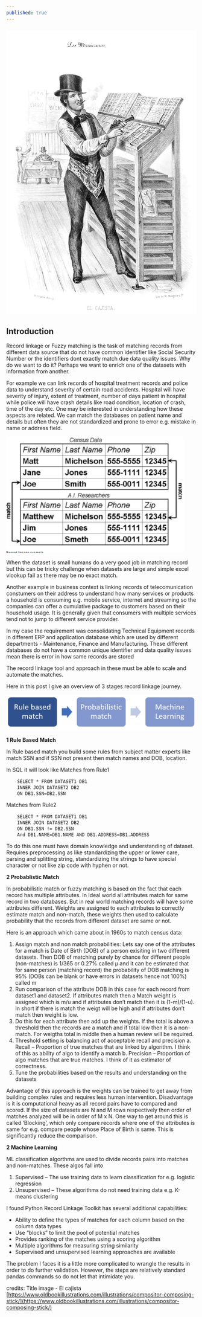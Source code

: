 ```yaml
---
published: true
---
```

### ![DT](/images/compositor-composing-stick-1200.jpg)



## Introduction

Record linkage or Fuzzy matching is the task of matching records from different data source that do not have common identifier like Social Security Number or the identifiers dont exactly match due data quality issues. Why do we want to do it? Perhaps we want to enrich one of the datasets with information from another.

For example we can link records of hospital treatment records and police data to understand severity of certain road accidents. Hospital will have severity of injury, extent of treatment, number of days patient in hospital while police will have crash details like road condition, location of crash, time of the day etc. One may be interested in understanding how these aspects are related. We can match the databases on patient name and details but often they are not standardized and prone to error e.g. mistake in name or address field.


![Preprocess](/images/Record-linkage-example.png)


When the dataset is small humans do a very good job in matching record but this can be tricky challenge when datasets are large and simple excel vlookup fail as there may be no exact match. 

Another example in business context is linking records of telecomunication constumers on their address to understand how many services or products a household is consuming e.g. mobile service, internet and streaming so the companies can offer a cumulative package to customers based on their household usage. It is generally given that consumers with multiple services tend not to jump to different service provider. 

In my case the requirement was consolidating Technical Equipment records in different ERP and application database which are used by different departments - Maintenance, Finance and Manufacturing. These different databases do not have a common unique identifier and data quality issues mean there is error in how same records are stored

The record linkage tool and approach in these must be able to scale and automate the matches.

Here in this post I give an overview of 3 stages record linkage journey.

![Preprocess](/images/3_Stages.JPG)




**1 Rule Based Match**

In Rule based match you build some rules from subject matter experts like match SSN and if SSN not present then match names and DOB, location.

In SQL it will look like
Matches from Rule1

        SELECT * FROM DATASET1 DB1
        INNER JOIN DATASET2 DB2
        ON DB1.SSN=DB2.SSN

Matches from Rule2

        SELECT * FROM DATASET1 DB1
        INNER JOIN DATASET2 DB2
        ON DB1.SSN != DB2.SSN
        And DB1.NAME=DB1.NAME AND DB1.ADDRESS=DB1.ADDRESS 

To do this one must have domain knowledge and understanding of dataset. Requires preprocessing as like standardizing the upper or lower care, parsing and splitting string, standardizing the strings to have special character or not like zip code with hyphen or not.



**2 Probablistic Match**

In probabilistic match or fuzzy matching is based on the fact that each record has multiple attributes. In Ideal world all attributes match for same record in two databases. But in real world matching records will have some attributes different. Weights are assigned to each attributes to correctly estimate match and non-match, these weights then used to calculate probability that the records from different dataset are same or not.

Here is an approach which came about in 1960s to match census data:

1.	Assign match and non match probabilities: Lets say one of the attributes for a match is Date of Birth (DOB) of a person exisiting in two different datasets. Then DOB of matching purely by chance for different people (non-matches) is 1/365 or 0.27% called µ and it can be estimated that for same person (matching record) the probability of DOB matching is 95% (DOBs can be blank or have errors in datasets hence not 100%) called m
2.	Run comparison of the attribute DOB in this case for each record from dataset1 and dataset2. If attributes match then a Match weight is assigned which is m/u and if attributes don’t match then it is (1-m)/(1-u). In short if there is match the weigt will be high and if attributes don’t match then weight is low.
3.	Do this for each attribute then add up the weights. If the total is above a threshold then the records are a match and if total low then it is a non-match. For weigths total in middle then a human review will be required.
4.	Threshold setting is balancing act of acceptable recall and precision
a.	Recall – Proportion of true matches that are linked by algorithm. I think of this as ability of algo to identify a match
b.	Precision – Proportion of algo matches that are true matches. I think of it as estimator of correctness.
5.	Tune the probabilities based on the results and understanding on the datasets

Advantage of this approach is the weights can be trained to get away from building complex rules and requires less human intervention. 
Disadvantage is it is computational heavy as all record pairs have to compared and scored. If the size of datasets are N and M rows respectively then order of matches analyzed will be in order of M x N. One way to get around this is called ‘Blocking’, which only compare records where one of the attributes is same for e.g. compare people whose Place of Birth is same. This is significantly reduce the comparison.



**2 Machine Learning**

ML classification algorthms are used to divide records pairs into matches and non-matches. These algos fall into
1.	Supervised – The use training data to learn classification for e.g. logistic regression
2.	Unsupervised – These algorithms do not need training data e.g. K-means clustering

I found Python Record Linkage Toolkit has several additional capabilities:

- Ability to define the types of matches for each column based on the column data types
- Use “blocks” to limit the pool of potential matches
- Provides ranking of the matches using a scoring algorithm
- Multiple algorithms for measuring string similarity
- Supervised and unsupervised learning approaches are available


The problem I faces it is a little more complicated to wrangle the results in order to do further validation. However, the steps are relatively standard pandas commands so do not let that intimidate you.

credits: Title image - El cajista [https://www.oldbookillustrations.com/illustrations/compositor-composing-stick/](https://www.oldbookillustrations.com/illustrations/compositor-composing-stick/)
